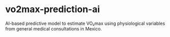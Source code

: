 # vo2max-prediction-ai
AI-based predictive model to estimate VO₂max using physiological variables from general medical consultations in Mexico.
